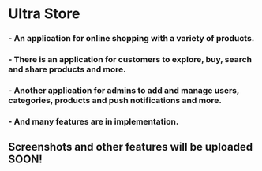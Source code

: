 # Ultra Store

### - An application for online shopping with a variety of products.
### - There is an application for customers to explore, buy, search and share products and more.
### - Another application for admins to add and manage users, categories, products and push notifications and more.
### - And many features are in implementation.

## Screenshots and other features will be uploaded SOON!
